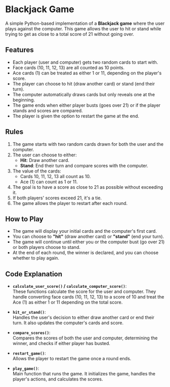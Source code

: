 # Blackjack Game

A simple Python-based implementation of a **Blackjack game** where the user plays against the computer. This game allows the user to hit or stand while trying to get as close to a total score of 21 without going over.

## Features

- Each player (user and computer) gets two random cards to start with.
- Face cards (10, 11, 12, 13) are all counted as 10 points.
- Ace cards (1) can be treated as either 1 or 11, depending on the player's score.
- The player can choose to hit (draw another card) or stand (end their turn).
- The computer automatically draws cards but only reveals one at the beginning.
- The game ends when either player busts (goes over 21) or if the player stands and scores are compared.
- The player is given the option to restart the game at the end.

## Rules

1. The game starts with two random cards drawn for both the user and the computer.
2. The user can choose to either:
   - **Hit**: Draw another card.
   - **Stand**: End their turn and compare scores with the computer.
3. The value of the cards:
   - Cards 10, 11, 12, 13 all count as 10.
   - Ace (1) can count as 1 or 11.
4. The goal is to have a score as close to 21 as possible without exceeding it.
5. If both players' scores exceed 21, it's a tie.
6. The game allows the player to restart after each round.

## How to Play

- The game will display your initial cards and the computer's first card.
- You can choose to **"hit"** (draw another card) or **"stand"** (end your turn).
- The game will continue until either you or the computer bust (go over 21) or both players choose to stand.
- At the end of each round, the winner is declared, and you can choose whether to play again.

## Code Explanation

- **`calculate_user_score()` / `calculate_computer_score()`**:  
  These functions calculate the score for the user and computer. They handle converting face cards (10, 11, 12, 13) to a score of 10 and treat the Ace (1) as either 1 or 11 depending on the total score.

- **`hit_or_stand()`**:  
  Handles the user's decision to either draw another card or end their turn. It also updates the computer's cards and score.

- **`compare_scores()`**:  
  Compares the scores of both the user and computer, determining the winner, and checks if either player has busted.

- **`restart_game()`**:  
  Allows the player to restart the game once a round ends.

- **`play_game()`**:  
  Main function that runs the game. It initializes the game, handles the player's actions, and calculates the scores.
